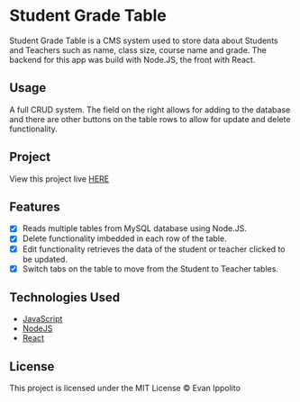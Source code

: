 # Student Grade Table

Student Grade Table is a CMS system used to store data about Students and Teachers such as name, class size, course name and grade. The backend for this app was build with Node.JS, the front with React.

## Usage

A full CRUD system. The field on the right allows for adding to the database and there are other buttons on the table rows to allow for update and delete functionality.

## Project

View this project live [HERE](http://sgt.evanippolito.online/)

## Features

- [x] Reads multiple tables from MySQL database using Node.JS.
- [x] Delete functionality imbedded in each row of the table.
- [x] Edit functionality retrieves the data of the student or teacher clicked to be updated.
- [x] Switch tabs on the table to move from the Student to Teacher tables.

## Technologies Used

- [JavaScript](https://www.javascript.com/)
- [NodeJS](https://nodejs.org/en/)
- [React](https://reactjs.org/)

## License
This project is licensed under the MIT License © Evan Ippolito